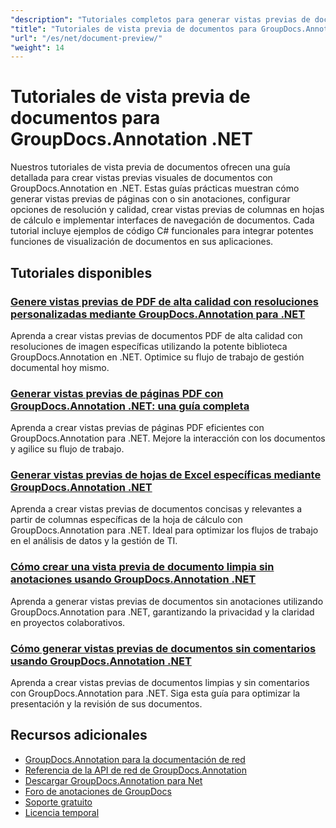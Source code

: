 ```yaml
---
"description": "Tutoriales completos para generar vistas previas de documentos, miniaturas y representaciones visuales con GroupDocs.Annotation para .NET."
"title": "Tutoriales de vista previa de documentos para GroupDocs.Annotation .NET"
"url": "/es/net/document-preview/"
"weight": 14
---
```


# Tutoriales de vista previa de documentos para GroupDocs.Annotation .NET

Nuestros tutoriales de vista previa de documentos ofrecen una guía detallada para crear vistas previas visuales de documentos con GroupDocs.Annotation en .NET. Estas guías prácticas muestran cómo generar vistas previas de páginas con o sin anotaciones, configurar opciones de resolución y calidad, crear vistas previas de columnas en hojas de cálculo e implementar interfaces de navegación de documentos. Cada tutorial incluye ejemplos de código C# funcionales para integrar potentes funciones de visualización de documentos en sus aplicaciones.

## Tutoriales disponibles

### [Genere vistas previas de PDF de alta calidad con resoluciones personalizadas mediante GroupDocs.Annotation para .NET](./generate-pdf-previews-custom-resolutions-groupdocs/)
Aprenda a crear vistas previas de documentos PDF de alta calidad con resoluciones de imagen específicas utilizando la potente biblioteca GroupDocs.Annotation en .NET. Optimice su flujo de trabajo de gestión documental hoy mismo.

### [Generar vistas previas de páginas PDF con GroupDocs.Annotation .NET: una guía completa](./generate-pdf-page-previews-groupdocs-annotation-net/)
Aprenda a crear vistas previas de páginas PDF eficientes con GroupDocs.Annotation para .NET. Mejore la interacción con los documentos y agilice su flujo de trabajo.

### [Generar vistas previas de hojas de Excel específicas mediante GroupDocs.Annotation .NET](./groupdocs-annotation-net-create-previews-worksheet-columns/)
Aprenda a crear vistas previas de documentos concisas y relevantes a partir de columnas específicas de la hoja de cálculo con GroupDocs.Annotation para .NET. Ideal para optimizar los flujos de trabajo en el análisis de datos y la gestión de TI.

### [Cómo crear una vista previa de documento limpia sin anotaciones usando GroupDocs.Annotation .NET](./create-document-preview-without-annotations-groupdocs-dotnet/)
Aprenda a generar vistas previas de documentos sin anotaciones utilizando GroupDocs.Annotation para .NET, garantizando la privacidad y la claridad en proyectos colaborativos.

### [Cómo generar vistas previas de documentos sin comentarios usando GroupDocs.Annotation .NET](./groupdocs-annotation-net-document-preview-no-comments/)
Aprenda a crear vistas previas de documentos limpias y sin comentarios con GroupDocs.Annotation para .NET. Siga esta guía para optimizar la presentación y la revisión de sus documentos.

## Recursos adicionales

- [GroupDocs.Annotation para la documentación de red](https://docs.groupdocs.com/annotation/net/)
- [Referencia de la API de red de GroupDocs.Annotation](https://reference.groupdocs.com/annotation/net/)
- [Descargar GroupDocs.Annotation para Net](https://releases.groupdocs.com/annotation/net/)
- [Foro de anotaciones de GroupDocs](https://forum.groupdocs.com/c/annotation)
- [Soporte gratuito](https://forum.groupdocs.com/)
- [Licencia temporal](https://purchase.groupdocs.com/temporary-license/)